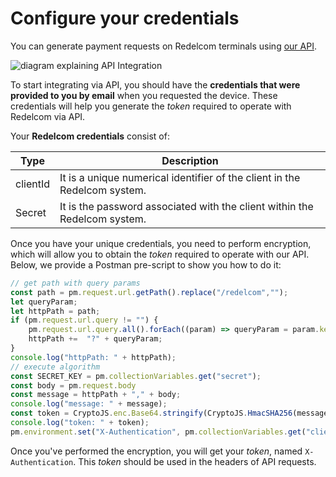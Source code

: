 # Configure your credentials

You can generate payment requests on Redelcom terminals using [our API](https://api-dev.redelcom.cl:20010/v2).

![diagram explaining API Integration](integrate-via-API.png)

To start integrating via API, you should have the **credentials that were provided to you by email** when you requested the device. These credentials will help you generate the *token* required to operate with Redelcom via API.

Your **Redelcom credentials** consist of:

| Type | Description |
|---|---|
| clientId | It is a unique numerical identifier of the client in the Redelcom system. |
| Secret | It is the password associated with the client within the Redelcom system. |

Once you have your unique credentials, you need to perform encryption, which will allow you to obtain the *token* required to operate with our API. Below, we provide a Postman pre-script to show you how to do it:

```javascript
// get path with query params
const path = pm.request.url.getPath().replace("/redelcom","");
let queryParam;
let httpPath = path;
if (pm.request.url.query != "") {
    pm.request.url.query.all().forEach((param) => queryParam = param.key + "=" +  param.value);
    httpPath +=  "?" + queryParam;
}
console.log("httpPath: " + httpPath);
// execute algorithm
const SECRET_KEY = pm.collectionVariables.get("secret");
const body = pm.request.body
const message = httpPath + "," + body;
console.log("message: " + message);
const token = CryptoJS.enc.Base64.stringify(CryptoJS.HmacSHA256(message, SECRET_KEY));
console.log("token: " + token);
pm.environment.set("X-Authentication", pm.collectionVariables.get("clientId") + ";" + token);
```

Once you've performed the encryption, you will get your *token*, named `X-Authentication`. This *token* should be used in the headers of API requests.
